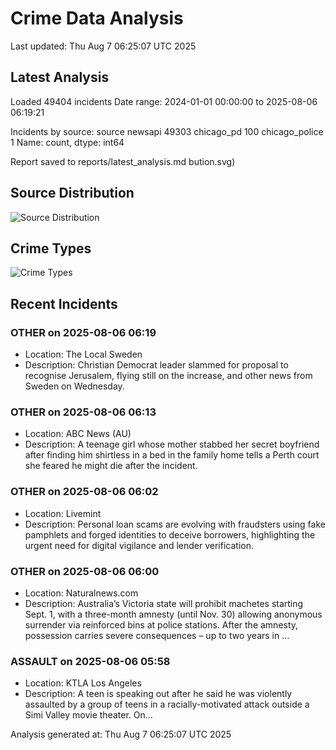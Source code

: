 # Crime Data Analysis
Last updated: Thu Aug  7 06:25:07 UTC 2025

## Latest Analysis

Loaded 49404 incidents
Date range: 2024-01-01 00:00:00 to 2025-08-06 06:19:21

Incidents by source:
source
newsapi           49303
chicago_pd          100
chicago_police        1
Name: count, dtype: int64

Report saved to reports/latest_analysis.md
bution.svg)

## Source Distribution
![Source Distribution](images/source_distribution.svg)

## Crime Types
![Crime Types](images/crime_types.svg)

## Recent Incidents

### OTHER on 2025-08-06 06:19
- Location: The Local Sweden
- Description: Christian Democrat leader slammed for proposal to recognise Jerusalem, flying still on the increase, and other news from Sweden on Wednesday.


### OTHER on 2025-08-06 06:13
- Location: ABC News (AU)
- Description: A teenage girl whose mother stabbed her secret boyfriend after finding him shirtless in a bed in the family home tells a Perth court she feared he might die after the incident.


### OTHER on 2025-08-06 06:02
- Location: Livemint
- Description: Personal loan scams are evolving with fraudsters using fake pamphlets and forged identities to deceive borrowers, highlighting the urgent need for digital vigilance and lender verification.


### OTHER on 2025-08-06 06:00
- Location: Naturalnews.com
- Description: Australia’s Victoria state will prohibit machetes starting Sept. 1, with a three-month amnesty (until Nov. 30) allowing anonymous surrender via reinforced bins at police stations. After the amnesty, possession carries severe consequences – up to two years in …


### ASSAULT on 2025-08-06 05:58
- Location: KTLA Los Angeles
- Description: A teen is speaking out after he said he was violently assaulted by a group of teens in a racially-motivated attack outside a Simi Valley movie theater. On...

Analysis generated at: Thu Aug  7 06:25:07 UTC 2025
